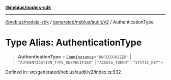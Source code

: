 [**@nebius/nodejs-sdk**](../../../../../README.md)

***

[@nebius/nodejs-sdk](../../../../../README.md) / [generated/nebius/audit/v2](../README.md) / AuthenticationType

# Type Alias: AuthenticationType

> **AuthenticationType** = [`EnumInstance`](../../../../../runtime/protos/enum/type-aliases/EnumInstance.md)\<`"UNRECOGNIZED"` \| `"AUTHENTICATION_TYPE_UNSPECIFIED"` \| `"ACCESS_TOKEN"` \| `"STATIC_KEY"`\>

Defined in: src/generated/nebius/audit/v2/index.ts:932
